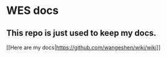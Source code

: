 WES docs
====
This repo is just used to keep my docs.  
---
[[Here are my docs|https://github.com/wangeshen/wiki/wiki]]  

